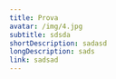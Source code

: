 ```yaml
---
title: Prova
avatar: /img/4.jpg
subtitle: sdsda
shortDescription: sadasd
longDescription: sads
link: sadsad
---
```


